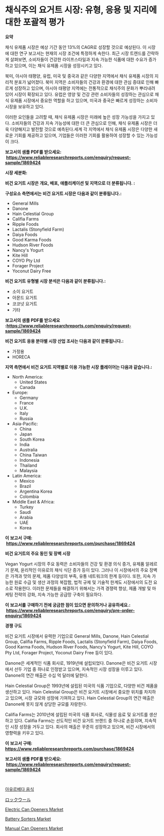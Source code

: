 <p><h1>채식주의 요거트 시장: 유형, 응용 및 지리에 대한 포괄적 평가</h1></p><p><strong>요약</strong></p>
<p><p>채식 유제품 시장은 예상 기간 동안 13%의 CAGR로 성장할 것으로 예상된다. 이 시장에 대한 연구 보고서는 현재의 시장 조건에 특정하게 속한다. 최근 시장 트렌드를 간략하게 살펴보면, 소비자들이 건강한 라이프스타일과 지속 가능한 식품에 대한 수요가 증가하고 있으며, 이는 채식 유제품 시장을 성장시키고 있다.</p><p>북미, 아시아 태평양, 유럽, 미국 및 중국과 같은 다양한 지역에서 채식 유제품 시장의 지리적 분포가 넓어졌다. 북미 지역은 소비자들의 건강과 환경에 대한 관심 증대로 인해 빠르게 성장하고 있으며, 아시아 태평양 지역에는 전통적으로 채식주의 문화가 뿌리내려 있어 시장이 확장되고 있다. 유럽은 영양 및 건강 관련 소비자들의 성장하는 관심으로 채식 유제품 시장에서 중요한 역할을 하고 있으며, 미국과 중국은 빠르게 성장하는 소비자 시장을 보유하고 있다.</p><p>이러한 요인들을 고려할 때, 채식 유제품 시장은 미래에 높은 성장 가능성을 가지고 있다. 소비자들의 건강과 지속 가능성에 대한 더 큰 관심으로 인해, 채식 유제품 시장은 더욱 다양해지고 발전할 것으로 예측된다.세계 각 지역에서 채식 유제품 시장은 다양한 새로운 기회를 제공하고 있으며, 기업들은 이러한 기회를 활용하여 성장할 수 있는 가능성이 크다.</p></p>
<p><strong>보고서의 샘플 PDF를 받으세요: &nbsp;<a href="https://www.reliableresearchreports.com/enquiry/request-sample/1869424">https://www.reliableresearchreports.com/enquiry/request-sample/1869424</a></strong></p>
<p><strong>시장 세분화:</strong></p>
<p><strong> 비건 요거트 시장은 개요, 배포, 애플리케이션 및 지역으로 더 분류됩니다. :</strong></p>
<p><strong>구성요소 측면에서는 비건 요거트 시장은 다음과 같이 분류됩니다.:</strong></p>
<p><ul><li>General Mills</li><li>Danone</li><li>Hain Celestial Group</li><li>Califia Farms</li><li>Ripple Foods</li><li>Lactalis (Stonyfield Farm)</li><li>Daiya Foods</li><li>Good Karma Foods</li><li>Hudson River Foods</li><li>Nancy's Yogurt</li><li>Kite Hill</li><li>COYO Pty Ltd</li><li>Forager Project</li><li>Yoconut Dairy Free</li></ul></p>
<p><strong> 비건 요거트 유형별 시장 분석은 다음과 같이 분류됩니다.:</strong></p>
<p><ul><li>소이 요거트</li><li>아몬드 요거트</li><li>코코넛 요거트</li><li>기타</li></ul></p>
<p><strong>보고서의 샘플 PDF를 받으세요 :<a href="https://www.reliableresearchreports.com/enquiry/request-sample/1869424">https://www.reliableresearchreports.com/enquiry/request-sample/1869424</a></strong></p>
<p><strong> 비건 요거트 응용 분야별 시장 산업 조사는 다음과 같이 분류됩니다.:</strong></p>
<p><ul><li>가정용</li><li>HORECA</li></ul></p>
<p><strong>지역 측면에서 비건 요거트 지역별로 이용 가능한 시장 플레이어는 다음과 같습니다.:</strong></p>
<p><ul>
    <li>
        North America:
        <ul>
            <li>United States</li>
            <li>Canada</li>
        </ul>
    </li>
    <li>
        Europe:
        <ul>
            <li>Germany</li>
            <li>France</li>
            <li>U.K.</li>
            <li>Italy</li>
            <li>Russia</li>
        </ul>
    </li>
    <li>
        Asia-Pacific:
        <ul>
            <li>China</li>
            <li>Japan</li>
            <li>South Korea</li>
            <li>India</li>
            <li>Australia</li>
            <li>China Taiwan</li>
            <li>Indonesia</li>
            <li>Thailand</li>
            <li>Malaysia</li>
        </ul>
    </li>
    <li>
        Latin America:
        <ul>
            <li>Mexico</li>
            <li>Brazil</li>
            <li>Argentina Korea</li>
            <li>Colombia</li>
        </ul>
    </li>
    <li>
        Middle East & Africa:
        <ul>
            <li>Turkey</li>
            <li>Saudi</li>
            <li>Arabia</li>
            <li>UAE</li>
            <li>Korea</li>
        </ul>
    </li>
    </ul></p>
<p><strong>이 보고서 구매: &nbsp;<a href="https://www.reliableresearchreports.com/purchase/1869424">https://www.reliableresearchreports.com/purchase/1869424</a></strong></p>
<p><strong>비건 요거트의 주요 동인 및 장벽 시장</strong></p>
<p><p>Vegan Yogurt 시장의 주요 동력은 소비자들의 건강 및 환경 의식 증가, 유제품 알레르기 문제, 윤리적인 이유로의 채식 식단 증가 등이 있다. 그러나 이 시장에서의 주요 장벽은 가격과 맛의 문제, 제품 다양성의 부족, 유통 네트워크의 한계 등이다. 또한, 지속 가능한 원료 수급 및 생산 과정의 복잡함, 법적 규제 및 기술적 한계도 시장에서의 도전 요소로 작용한다. 이러한 문제들을 해결하기 위해서는 가격 경쟁력 향상, 제품 개발 및 마케팅 전략의 강화, 지속 가능한 공급망 구축이 필요하다.</p></p>
<p><strong>이 보고서를 구매하기 전에 궁금한 점이 있으면 문의하거나 공유하세요.: &nbsp;<a href="https://www.reliableresearchreports.com/enquiry/pre-order-enquiry/1869424">https://www.reliableresearchreports.com/enquiry/pre-order-enquiry/1869424</a></strong></p>
<p><strong>경쟁 구도</strong></p>
<p><p>비건 요거트 시장에서 유력한 기업으로 General Mills, Danone, Hain Celestial Group, Califia Farms, Ripple Foods, Lactalis (Stonyfield Farm), Daiya Foods, Good Karma Foods, Hudson River Foods, Nancy's Yogurt, Kite Hill, COYO Pty Ltd, Forager Project, Yoconut Dairy Free 등이 있다. </p><p>Danone은 세계적인 식품 회사로, 1919년에 설립되었다. Danone은 비건 요거트 시장에서 선두 기업 중 하나로 인정받고 있으며, 지속적인 시장 성장을 이루고 있다. Danone의 연간 매출은 수십 억 달러에 달한다.</p><p>Hain Celestial Group은 1993년에 설립된 미국의 식품 기업으로, 다양한 비건 제품을 생산하고 있다. Hain Celestial Group은 비건 요거트 시장에서 중요한 위치를 차지하고 있으며, 시장 규모와 성장에 기여하고 있다. Hain Celestial Group의 연간 매출은 Danone에 못지 않게 상당한 규모를 자랑한다.</p><p>Califia Farms는 2010년에 설립된 미국의 식품 회사로, 식물성 음료 및 요거트를 생산하고 있다. Califia Farms는 선도적인 비건 요거트 브랜드 중 하나로 손꼽히며, 지속적인 시장 성장을 거두고 있다. 회사의 매출은 꾸준히 성장하고 있으며, 비건 시장에서의 영향력을 키우고 있다.</p></p>
<p><strong>이 보고서 구매: &nbsp; <a href="https://www.reliableresearchreports.com/purchase/1869424">https://www.reliableresearchreports.com/purchase/1869424</a></strong></p>
<p><strong>보고서의 샘플 PDF를 받으세요: &nbsp;<a href="https://www.reliableresearchreports.com/enquiry/request-sample/1869424">https://www.reliableresearchreports.com/enquiry/request-sample/1869424</a></strong><strong></strong></p>
<p>&nbsp;</p>
<p><p><a href="https://github.com/vss5505pa7z1p/Market-Research-Report-List-1/blob/main/63910863254.md">아유르베다 음식</a></p><p><a href="https://github.com/vhemk0794148/Market-Research-Report-List-1/blob/main/16260623711.md">ロックウール</a></p><p><a href="https://github.com/wwwkeltoum/Market-Research-Report-List-2/blob/main/electric-can-openers-market.md">Electric Can Openers Market</a></p><p><a href="https://issuu.com/reportprime-2/docs/battery-sorters-market-size-2030.pptx">Battery Sorters Market</a></p><p><a href="https://github.com/gamblestampleyjenny50m5sl6/Market-Research-Report-List-1/blob/main/manual-can-openers-market.md">Manual Can Openers Market</a></p></p>